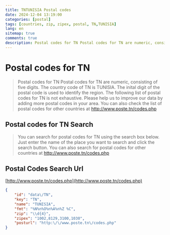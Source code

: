 ```yaml
---
title: TNTUNISIA Postal codes 
date: 2024-12-04 13:19:00
categories: [postal]
tags: [countries, zip, zipex, postal, TN,TUNISIA]
lang: en
sitemap: true
comments: true
description: Postal codes for TN Postal codes for TN are numeric, consisting of five digits. The country code of TN is TUNISIA. The inital digit of the postal code is used to identify the region. The following list of postal codes for TN is not exhaustive. Please help us to improve our data by adding more postal codes in your area. You can also check the list of postal codes for other countries at http://www.poste.tn/codes.php
---
```


# Postal codes for TN
> Postal codes for TN Postal codes for TN are numeric, consisting of five digits. The country code of TN is TUNISIA. The inital digit of the postal code is used to identify the region. The following list of postal codes for TN is not exhaustive. Please help us to improve our data by adding more postal codes in your area. You can also check the list of postal codes for other countries at http://www.poste.tn/codes.php

## Postal codes for TN Search 
> You can search for postal codes for TN using the search box below. Just enter the name of the place you want to search and click the search button. You can also search for postal codes for other countries at http://www.poste.tn/codes.php

## Postal Codes Search Url

[http://www.poste.tn/codes.php](http://www.poste.tn/codes.php)
```json
{
    "id": "data\/TN",
    "key": "TN",
    "name": "TUNISIA",
    "fmt": "%N%n%O%n%A%n%Z %C",
    "zip": "\\d{4}",
    "zipex": "1002,8129,3100,1030",
    "posturl": "http:\/\/www.poste.tn\/codes.php"
}
```
